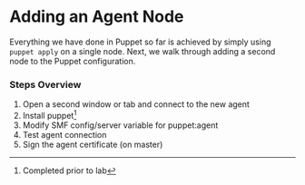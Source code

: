 # Adding an Agent Node

Everything we have done in Puppet so far is achieved by simply using `puppet apply` on a single node. Next, we walk through adding a second node to the Puppet configuration.

### Steps Overview

1. Open a second window or tab and connect to the new agent
2. Install puppet[^1]
3. Modify SMF config\/server variable for puppet:agent
4. Test agent connection
5. Sign the agent certificate \(on master\)

[^1]: Completed prior to lab

